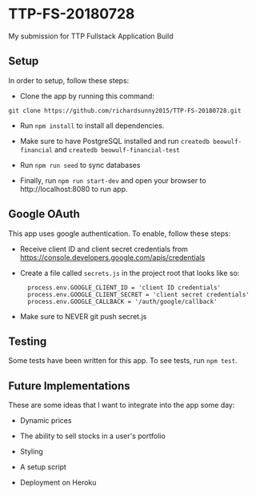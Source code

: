 # TTP-FS-20180728

My submission for TTP Fullstack Application Build

## Setup

In order to setup, follow these steps:

* Clone the app by running this command:

```
git clone https://github.com/richardsunny2015/TTP-FS-20180728.git
```

* Run `npm install` to install all dependencies.

* Make sure to have PostgreSQL installed and run `createdb beowulf-financial` and 
`createdb beowulf-financial-test`

* Run `npm run seed` to sync databases

* Finally, run `npm run start-dev` and open your browser to http://localhost:8080 to run app.

## Google OAuth

This app uses google authentication. To enable, follow these steps:

* Receive client ID and client secret credentials from https://console.developers.google.com/apis/credentials

* Create a file called `secrets.js` in the project root that looks like so:

  ```
    process.env.GOOGLE_CLIENT_ID = 'client ID credentials'
    process.env.GOOGLE_CLIENT_SECRET = 'client secret credentials'
    process.env.GOOGLE_CALLBACK = '/auth/google/callback'
  ```

* Make sure to NEVER git push secret.js

## Testing

Some tests have been written for this app. To see tests, run `npm test`.

## Future Implementations

These are some ideas that I want to integrate into the app some day:

* Dynamic prices

* The ability to sell stocks in a user's portfolio

* Styling

* A setup script

* Deployment on Heroku